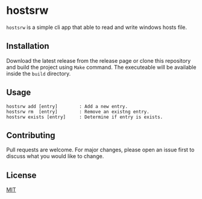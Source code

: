 # hostsrw

`hostsrw` is a simple cli app that able to read and write windows hosts file.

## Installation

Download the latest release from the release page or clone this repository and build the project using `Make` command. The executeable will be available inside the `build` directory.

## Usage

```
hostsrw add [entry]        : Add a new entry.
hostsrw rm  [entry]        : Remove an existng entry.
hostsrw exists [entry]     : Determine if entry is exists.
```

## Contributing

Pull requests are welcome. For major changes, please open an issue first
to discuss what you would like to change.

## License

[MIT](https://github.com/aziyan99/hostsrw/blob/main/LICENSE)
